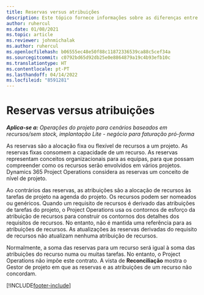 ```yaml
---
title: Reservas versus atribuições
description: Este tópico fornece informações sobre as diferenças entre as reservas de recursos e as atribuições de recursos.
author: ruhercul
ms.date: 01/08/2021
ms.topic: article
ms.reviewer: johnmichalak
ms.author: ruhercul
ms.openlocfilehash: b06555ec48e50f88c11872336539ca88c5cef34a
ms.sourcegitcommit: c0792bd65d92db25e0e8864879a19c4b93efb10c
ms.translationtype: HT
ms.contentlocale: pt-PT
ms.lasthandoff: 04/14/2022
ms.locfileid: "8591281"
---
```

# <a name="bookings-vs-assignments"></a>Reservas versus atribuições

_**Aplica-se a:** Operações do projeto para cenários baseados em recursos/sem stock, implantação Lite - negócio para faturação pró-forma_

As reservas são a alocação fixa ou flexível de recursos a um projeto. As reservas fixas consomem a capacidade de um recurso. As reservas representam conceitos organizacionais para as equipas, para que possam compreender como os recursos serão envolvidos em vários projetos. Dynamics 365 Project Operations considera as reservas um conceito de nível de projeto. 

Ao contrários das reservas, as atribuições são a alocação de recursos às tarefas de projeto na agenda do projeto. Os recursos podem ser nomeados ou genéricos.  Quando um requisito de recursos é derivado das atribuições de tarefas do projeto, o Project Operations usa os contornos de esforço da atribuição de recursos para construir os contornos dos detalhes dos requisitos de recursos. No entanto, não é mantida uma referência para as atribuições de recursos. As atualizações às reservas derivadas do requisito de recursos não atualizam nenhuma atribuição de recursos.

Normalmente, a soma das reservas para um recurso será igual à soma das atribuições do recurso numa ou muitas tarefas. No entanto, o Project Operations não impõe este contrato. A vista de **Reconciliação** mostra o Gestor de projeto em que as reservas e as atribuições de um recurso não concordam.




[!INCLUDE[footer-include](../includes/footer-banner.md)]